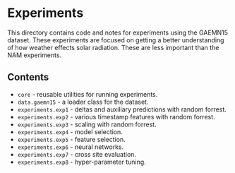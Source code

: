 # Experiments

This directory contains code and notes for experiments using the GAEMN15 dataset. These experiments are focused on getting a better understanding of how weather effects solar radiation. These are less important than the NAM experiments.


## Contents

- `core` - reusable utilities for running experiments.
- `data.gaemn15` - a loader class for the dataset.
- `experiments.exp1` - deltas and auxiliary predictions with random forrest.
- `experiments.exp2` - various timestamp features with random forrest.
- `experiments.exp3` - scaling with random forrest.
- `experiments.exp4` - model selection.
- `experiments.exp5` - feature selection.
- `experiments.exp6` - neural networks.
- `experiments.exp7` - cross site evaluation.
- `experiments.exp8` - hyper-parameter tuning.
